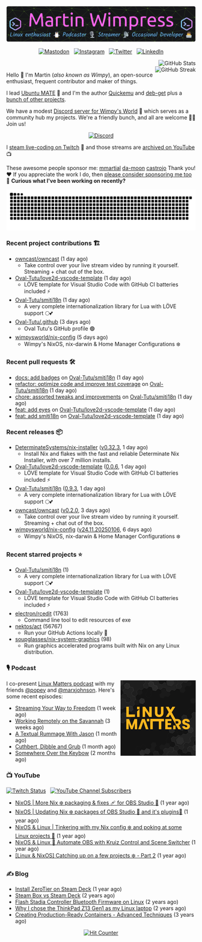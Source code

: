 <p align="center">
  <a href="https://wimpysworld.com" target="_blank"><img src="https://raw.githubusercontent.com/flexiondotorg/flexiondotorg/main/.github/github-header-image.png"></a>
</p>
<p align="center">
  &nbsp;<a href="https://fosstodon.org/@wimpy" target="_blank"><img alt="Mastodon" src="https://img.shields.io/badge/Mastodon-6468fa?style=for-the-badge&logo=mastodon&logoColor=%23ffffff"></a>&nbsp;
  &nbsp;<a href="https://www.instagram.com/wimpysworld/" target="_blank"><img alt="Instagram" src="https://img.shields.io/badge/instagram-d3175c?style=for-the-badge&logo=instagram&logoColor=%23ffffff"></a>&nbsp;
  &nbsp;<a href="https://twitter.com/m_wimpress" target="_blank"><img alt="Twitter" src="https://img.shields.io/badge/Twitter-303030?style=for-the-badge&logo=x&logoColor=%23ffffff"></a>&nbsp;
  &nbsp;<a href="https://www.linkedin.com/in/martinwimpress/" target="_blank"><img alt="LinkedIn" src="https://img.shields.io/badge/LinkedIn-1667be?style=for-the-badge&logo=linkedin&logoColor=%23ffffff"></a>&nbsp;
</p>
<a href="https://github.com/flexiondotorg" target="_blank"><img align="right" src="https://github-readme-stats.vercel.app/api?username=flexiondotorg&show_icons=true&show=reviews,discussions_started,discussions_answered,prs_merged&include_all_commits=true&bg_color=0E1117&title_color=fa66ed&icon_color=6bbbfa&text_color=c5c8c6&ring_color=98ed3f&border_radius=8" alt="GitHub Stats"></a>
<br />
<a href="https://github.com/flexiondotorg" target="_blank"><img align="right" src="https://streak-stats.demolab.com?user=flexiondotorg&theme=cobalt&border_radius=8&date_format=j%20M%5B%20Y%5D&mode=daily&card_width=465&hide_total_contributions=true" alt="GitHub Streak" /></a>

Hello 👋 I'm Martin (*also known as Wimpy*), an open-source enthusiast, frequent contributor and maker of things.

I lead [Ubuntu MATE](https://ubuntu-mate.org) 🧉 and I'm the author [Quickemu](https://github.com/quickemu-project)
and [deb-get](https://github.com/wimpysworld/deb-get) plus a [bunch of other projects](https://wimpysworld.com/projects/).

We have a modest [Discord server for Wimpy's World](https://wimpysworld.io/discord) 💬 which serves as a community hub my projects.
We're a friendly bunch, and all are welcome 🏳️‍🌈 Join us!

<div align="center"><a href="https://wimpysworld.io/discord" target="_blank"><img alt="Discord" src="https://img.shields.io/discord/712850672223125565?style=for-the-badge&logo=discord&logoColor=%23ffffff&label=Discord&labelColor=%234253e8&color=%23e4e2e2"></a></div>

I [steam live-coding on Twitch](https://twitch.tv/WimpysWorld) 📡 and those streams are [archived on YouTube](https://youtube.com/WimpysWorld) 📺️

These awesome people sponsor me: [mmartial](https://github.com/mmartial) [da-moon](https://github.com/da-moon) [castrojo](https://github.com/castrojo)  Thank you! ❤️
If you appreciate the work I do, then [please consider sponsoring me too](https://github.com/sponsors/flexiondotorg) 🤑 **Curious what I've been working on recently?**
<div align="center">
  <img align="center" alt="GitHub Contribution Snake" src="https://raw.githubusercontent.com/flexiondotorg/flexiondotorg/snake/github-contribution-grid-snake-dark.svg">
</div>

### Recent project contributions 🏗️


- [owncast/owncast](https://github.com/owncast/owncast) (1 day ago)
  - Take control over your live stream video by running it yourself.  Streaming &#43; chat out of the box.
- [Oval-Tutu/love2d-vscode-template](https://github.com/Oval-Tutu/love2d-vscode-template) (1 day ago)
  -  LÖVE template for Visual Studio Code with GitHub CI batteries included ⚡
- [Oval-Tutu/smiti18n](https://github.com/Oval-Tutu/smiti18n) (1 day ago)
  - A very complete internationalization library for Lua with LÖVE support 🌕💕
- [Oval-Tutu/.github](https://github.com/Oval-Tutu/.github) (3 days ago)
  - Oval Tutu&#39;s GitHub profile ️🟢
- [wimpysworld/nix-config](https://github.com/wimpysworld/nix-config) (5 days ago)
  - Wimpy&#39;s NixOS, nix-darwin  &amp; Home Manager Configurations ❄️

### Recent pull requests 🛠️


- [docs: add badges](https://github.com/Oval-Tutu/smiti18n/pull/15) on [Oval-Tutu/smiti18n](https://github.com/Oval-Tutu/smiti18n) (1 day ago)
- [refactor: optimize code and improve test coverage](https://github.com/Oval-Tutu/smiti18n/pull/14) on [Oval-Tutu/smiti18n](https://github.com/Oval-Tutu/smiti18n) (1 day ago)
- [chore: assorted tweaks and improvements](https://github.com/Oval-Tutu/smiti18n/pull/13) on [Oval-Tutu/smiti18n](https://github.com/Oval-Tutu/smiti18n) (1 day ago)
- [feat: add eyes](https://github.com/Oval-Tutu/love2d-vscode-template/pull/52) on [Oval-Tutu/love2d-vscode-template](https://github.com/Oval-Tutu/love2d-vscode-template) (1 day ago)
- [feat: add smiti18n](https://github.com/Oval-Tutu/love2d-vscode-template/pull/51) on [Oval-Tutu/love2d-vscode-template](https://github.com/Oval-Tutu/love2d-vscode-template) (1 day ago)

### Recent releases 📦️


- [DeterminateSystems/nix-installer](https://github.com/DeterminateSystems/nix-installer) ([v0.32.3](https://github.com/DeterminateSystems/nix-installer/releases/tag/v0.32.3), 1 day ago)
  - Install Nix and flakes with the fast and reliable Determinate Nix Installer, with over 7 million installs.
- [Oval-Tutu/love2d-vscode-template](https://github.com/Oval-Tutu/love2d-vscode-template) ([0.0.6](https://github.com/Oval-Tutu/love2d-vscode-template/releases/tag/0.0.6), 1 day ago)
  -  LÖVE template for Visual Studio Code with GitHub CI batteries included ⚡
- [Oval-Tutu/smiti18n](https://github.com/Oval-Tutu/smiti18n) ([0.9.3](https://github.com/Oval-Tutu/smiti18n/releases/tag/0.9.3), 1 day ago)
  - A very complete internationalization library for Lua with LÖVE support 🌕💕
- [owncast/owncast](https://github.com/owncast/owncast) ([v0.2.0](https://github.com/owncast/owncast/releases/tag/v0.2.0), 3 days ago)
  - Take control over your live stream video by running it yourself.  Streaming &#43; chat out of the box.
- [wimpysworld/nix-config](https://github.com/wimpysworld/nix-config) ([v24.11.20250106](https://github.com/wimpysworld/nix-config/releases/tag/v24.11.20250106), 6 days ago)
  - Wimpy&#39;s NixOS, nix-darwin  &amp; Home Manager Configurations ❄️

### Recent starred projects ⭐️


- [Oval-Tutu/smiti18n](https://github.com/Oval-Tutu/smiti18n) (1)
  - A very complete internationalization library for Lua with LÖVE support 🌕💕
- [Oval-Tutu/love2d-vscode-template](https://github.com/Oval-Tutu/love2d-vscode-template) (1)
  -  LÖVE template for Visual Studio Code with GitHub CI batteries included ⚡
- [electron/rcedit](https://github.com/electron/rcedit) (1763)
  - Command line tool to edit resources of exe
- [nektos/act](https://github.com/nektos/act) (56767)
  - Run your GitHub Actions locally 🚀
- [soupglasses/nix-system-graphics](https://github.com/soupglasses/nix-system-graphics) (98)
  - Run graphics accelerated programs built with Nix on any Linux distribution.

### 🎙️ Podcast
<img align="right" src="https://raw.githubusercontent.com/flexiondotorg/flexiondotorg/main/.github/linuxmatters.png" alt="Linux Matters Podcast" width="200" height="200">

I co-present [Linux Matters podcast](https://linuxmatters.sh) with my friends [@popey](https://github.com/popey) and [@marxjohnson](https://github.com/marxjohnson).
Here's some recent episodes:

- [Streaming Your Way to Freedom](https://linuxmatters.sh/46/) (1 week ago)
- [Working Remotely on the Savannah](https://linuxmatters.sh/45/) (3 weeks ago)
- [A Textual Rummage With Jason](https://linuxmatters.sh/44/) (1 month ago)
- [Cuthbert, Dibble and Grub](https://linuxmatters.sh/43/) (1 month ago)
- [Somewhere Over the Keybow](https://linuxmatters.sh/42/) (2 months ago)

### 📺️ YouTube
<a href="https://twitch.tv/WimpysWorld" target="_blank"><img alt="Twitch Status" src="https://img.shields.io/twitch/status/WimpysWorld?style=for-the-badge&logo=twitch&logoColor=ffffff&label=Twitch&labelColor=%23904ef9&color=%23e4e2e2"></a>&nbsp;&nbsp;
<a href="https://youtube.com/WimpysWorld" target="_blank"><img alt="YouTube Channel Subscribers" src="https://img.shields.io/youtube/channel/subscribers/UChpYmMp7EFaxuogUX1eAqyw?style=for-the-badge&logo=youtube&logoColor=ffffff&label=YouTube&labelColor=%23fb1b20&color=%23e4e2e2"></a>

- [NixOS | More Nix ❄️ packaging &amp; fixes 🩹 for OBS Studio 📡](https://www.youtube.com/watch?v=VqNaOOm7Dhw) (1 year ago)
- [NixOS | Updating Nix ❄️ packages of OBS Studio 📡 and it&#39;s plugins🔌](https://www.youtube.com/watch?v=phgOv_UCbMM) (1 year ago)
- [NixOS &amp; Linux | Tinkering with my Nix config ❄️ and poking at some Linux projects 🐧](https://www.youtube.com/watch?v=biVQ_-v8oEo) (1 year ago)
- [NixOS &amp; Linux 🐧 Automate OBS with Kruiz Control and Scene Switcher](https://www.youtube.com/watch?v=BSITslJbMGA) (1 year ago)
- [[Linux &amp; NixOS] Catching up on a few projects ❄️ - Part 2](https://www.youtube.com/watch?v=IpiuKvqHU-c) (1 year ago)

### ✍️ Blog

- [Install ZeroTier on Steam Deck](https://wimpysworld.com/posts/install-zerotier-on-steamdeck/) (1 year ago)
- [Steam Box vs Steam Deck](https://wimpysworld.com/posts/steambox-vs-steamdeck/) (2 years ago)
- [Flash Stadia Controller Bluetooth Firmware on Linux](https://wimpysworld.com/posts/flash-stadia-controller-bluetooth-firmware-on-linux/) (2 years ago)
- [Why I chose the ThinkPad Z13 Gen1 as my Linux laptop](https://wimpysworld.com/posts/why-i-chose-the-thinkpad-z13-as-my-linux-laptop/) (2 years ago)
- [Creating Production-Ready Containers - Advanced Techniques](https://wimpysworld.com/posts/creating-production-ready-containers-advanced-techniques/) (3 years ago)

<p align="center">
  <a href="https://github.com/flexiondotorg/flexiondotorg" target="_blank"><img alt="Hit Counter" src="https://img.shields.io/endpoint?url=https%3A%2F%2Fhits.dwyl.com%2Fflexiondotorg%2Fflexiondotorg.json&style=flat-square&logo=github&logoColor=ffffff&label=Visitors&labelColor=%23f76ce9&color=%236fbbf6">
</p>
